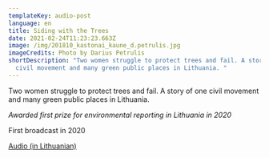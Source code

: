 ```yaml
---
templateKey: audio-post
language: en
title: Siding with the Trees
date: 2021-02-24T11:23:23.663Z
image: /img/201810_kastonai_kaune_d.petrulis.jpg
imageCredits: Photo by Darius Petrulis
shortDescription: "Two women struggle to protect trees and fail. A story of one
  civil movement and many green public places in Lithuania. "
---
```

Two women struggle to protect trees and fail. A story of one civil movement and many green public places in Lithuania. 

*Awarded first prize for environmental reporting in Lithuania in 2020*

First broadcast in 2020

[Audio (in Lithuanian) ](https://www.lrt.lt/mediateka/irasas/2000091128/radijo-dokumentika-medzio-pusen-stojes-zmogus)